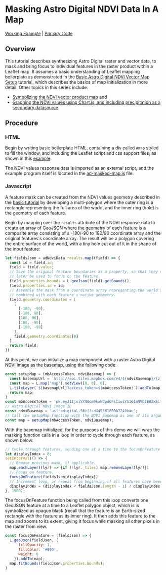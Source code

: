 # Masking Astro Digital NDVI Data In A Map
[Working Example](https://rawgit.com/AstroDigital/example-field-mask/master/example/index.html) | [Primary Code](https://github.com/AstroDigital/example-field-mask/blob/master/example/ad-masked-map.js)
## Overview
This tutorial describes synthesizing Astro Digital raster and vector data, to mask and bring focus to individual features in the raster product within a Leaflet map. It assumes a basic understanding of Leaflet mapping boilerplate as demonstrated in the [Basic Astro Digital NDVI Vector Map Setup](https://github.com/AstroDigital/example-ndvi-vector-symbology) tutorial, which describes the basics of map initialization in more detail. Other topics in this series include:
- [Symbolizing the NDVI vector product map](https://github.com/AstroDigital/example-ndvi-vector-symbology) and
- [Graphing the NDVI values using Chart.js, and including precipitation as a secondary datasource](https://github.com/AstroDigital/example-ndvi-chart-plus).

## Procedure
### HTML
Begin by writing basic boilerplate HTML, containing a div called `#map` styled to fill the window, and including the Leaflet script and css support files, as shown in this [example](https://github.com/AstroDigital/example-ndvi-vector-symbology/blob/master/example/index.html).

The NDVI values response data is imported as an external script, and the example program itself is located in the [ad-masked-map.js](https://github.com/AstroDigital/example-field-mask/blob/master/example/ad-masked-map.js) file.

### Javascript
A feature mask can be created from the NDVI values geometry described in the [basic tutorial](https://github.com/AstroDigital/example-ndvi-vector-symbology/blob/master/example/index.html) by developing a multi-polygon where the outer ring is a rectangle representing the full area of the world, and the inner ring (hole) is the geometry of each feature.

Begin by mapping over the `results` attribute of the NDVI response data to create an array of GeoJSON where the geometry of each feature is a composite array consisting of a -180/-90 to 180/90 coordinate array and the original features's coordinate array. The result will be a polygon covering the entire surface of the world, with a tiny hole cut out of it in the shape of the input feature:
```js
let fieldsJson = adNdviData.results.map((field) => {
  const id = field.id;
  field = field.value;
  // Save the original feature boundaries as a property, so that they can
  // later be used to focus on the feature.
  field.properties.bounds = L.geoJson(field).getBounds();
  field.properties.id = id;
  // Assemble the mask from a coordinate array representing the world's area
  // combined with each feature's native geometry.
  field.geometry.coordinates = [
    [
      [-180, -90],
      [-180, 90],
      [180, 90],
      [180, -90],
      [-180, -90]
    ],
    field.geometry.coordinates[0]
  ]
  return field;
})
```
At this point, we can initialize a map component with a raster Astro Digital NDVI image as the basemap, using the following code:
```js
const setupMap = (mbAccessToken, ndviBasemap) => {
  const basemapUrl = `http://api.tiles.mapbox.com/v4/${ndviBasemap}/{z}/{x}/{y}.png`;
  const map = L.map('map').setView([0, 0], 0);
  L.tileLayer(`${basemapUrl}?access_token=${mbAccessToken}`).addTo(map);
  return map;
}
const mbAccessToken = 'pk.eyJ1IjoiYXN0cm9kaWdpdGFsIiwiYSI6ImNVb1B0ZkEifQ.IrJoULY2VMSBNFqHLrFYew';
// Astro Digital NDVI image ID
const ndviBasemap = 'astrodigital.56effcd44936180007240bae';
// Call the setupMap function with the NDVI basemap as one of its arguments.
const map = setupMap(mbAccessToken, ndviBasemap);
```
With the basemap initialized, for the purposes of this demo we will wrap the masking function calls in a loop in order to cycle through each feature, as shown below:
```js
// Cycle through features, sending one at a time to the focusOnFeature function.
let displayIndex = 0;
setInterval(() => {
  // Remove previous mask, if applicable.
  map.eachLayer((lyr) => {if (!lyr._tiles) map.removeLayer(lyr)})
  // Focus on feature.
  focusOnFeature(fieldsJson[displayIndex])
  // Increment loop, or repeat from beginning if all features have been cycled through.
  displayIndex = (displayIndex < fieldsJson.length - 1) ? displayIndex + 1 : 0;
}, 1500);
```
The focusOnFeature function being called from this loop converts one GeoJSON feature at a time to a Leaflet polygon object, which is is symbolized as opaque black (recall that the feature is an Earth-sized rectangle with the feature as its inner ring). It then adds this feature to the map and zooms to its extent, giving it focus while masking all other pixels in the raster from view.
```js
const focusOnFeature = (fieldJson) => {
  L.geoJson(fieldJson, {
      fillOpacity: 1,
      fillColor: '#000',
      weight: 0
    }).addTo(map);
  map.fitBounds(fieldJson.properties.bounds);
}
```
